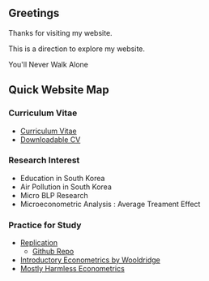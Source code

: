## Greetings
Thanks for visiting my website.

This is a direction to explore my website.

You'll Never Walk Alone

## Quick Website Map

### Curriculum Vitae

- [Curriculum Vitae](<https://hidral.github.io/Hyun-Wook-Cho/Curriculum-Vitae/>)
- [Downloadable CV](<>)

### Research Interest

- Education in South Korea
- Air Pollution in South Korea
- Micro BLP Research
- Microeconometric Analysis : Average Treament Effect
    
### Practice for Study
- [Replication](<https://hidral.github.io/Hyun-Wook-Cho/Replication/>)
   * [Github Repo](<Replication/readme.md>)
- [Introductory Econometrics by Wooldridge](<https://hidral.github.io/Hyun-Wook-Cho/Introductory Econometrics by Wooldridge/>)
- [Mostly Harmless Econometrics](<https://hidral.github.io/Hyun-Wook-Cho/Mostly-Harmless-Econometrics/>)

